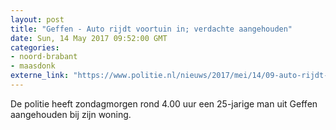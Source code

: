 ```yaml
---
layout: post
title: "Geffen - Auto rijdt voortuin in; verdachte aangehouden"
date: Sun, 14 May 2017 09:52:00 GMT
categories: 
- noord-brabant 
- maasdonk 
externe_link: "https://www.politie.nl/nieuws/2017/mei/14/09-auto-rijdt-voortuin-in-verdachte-aangehouden.html"
---
```


De politie heeft zondagmorgen rond 4.00 uur een 25-jarige man uit Geffen aangehouden bij zijn woning.
